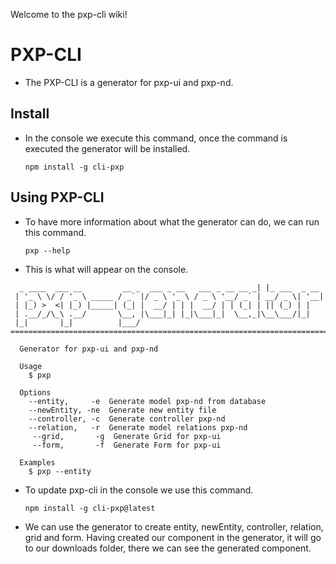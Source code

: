 Welcome to the pxp-cli wiki!

# PXP-CLI
- The PXP-CLI is a generator for pxp-ui and pxp-nd.
## Install
- In the console we execute this command, once the command is executed the generator will be installed.

	`npm install -g cli-pxp`

## Using PXP-CLI
- To have more information about what the generator can do, we can run this command.

	`pxp --help`

- This is what will appear on the console.

```
  _ ____  ___ __         __ _  ___ _ __   ___ _ __ __ _| |_ ___  _ __ 
 | '_ \ \/ / '_ \ _____ / _` |/ _ \ '_ \ / _ \ '__/ _` | __/ _ \| '__|
 | |_) >  <| |_) |_____| (_| |  __/ | | |  __/ | | (_| | || (_) | |   
 | .__/_/\_\ .__/       \__, |\___|_| |_|\___|_|  \__,_|\__\___/|_|   
 |_|       |_|          |___/
=======================================================================

  Generator for pxp-ui and pxp-nd

  Usage
    $ pxp

  Options
    --entity,     -e  Generate model pxp-nd from database
    --newEntity, -ne  Generate new entity file
    --controller, -c  Generate controller pxp-nd
    --relation,   -r  Generate model relations pxp-nd
     --grid,       -g  Generate Grid for pxp-ui
     --form,       -f  Generate Form for pxp-ui

  Examples
    $ pxp --entity
```
- To update pxp-cli in the console we use this command.

	`npm install -g cli-pxp@latest`

- We can use the generator to create entity, newEntity, controller, relation, grid and form.
Having created our component in the generator, it will go to our downloads folder, there we can see the generated component.
